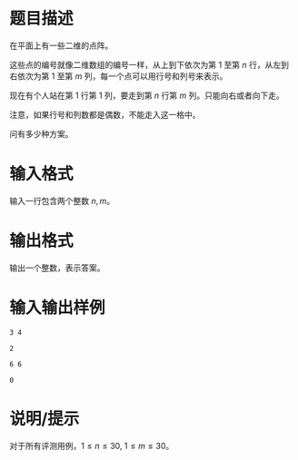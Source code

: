 # 题目描述

在平面上有一些二维的点阵。

这些点的编号就像二维数组的编号一样，从上到下依次为第 $1$ 至第 $n$ 行，从左到右依次为第 $1$ 至第 $m$ 列，每一个点可以用行号和列号来表示。

现在有个人站在第 $1$ 行第 $1$ 列，要走到第 $n$ 行第 $m$ 列。只能向右或者向下走。

注意，如果行号和列数都是偶数，不能走入这一格中。

问有多少种方案。

# 输入格式

输入一行包含两个整数 $n,m$。

# 输出格式

输出一个整数，表示答案。

# 输入输出样例

```input1
3 4
```

```output1
2
```

```input2
6 6
```

```output2
0
```

# 说明/提示

对于所有评测用例，$1 \leq n \leq 30,~1 \leq m \leq 30$。
